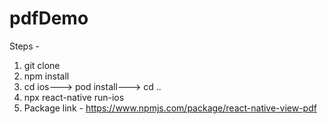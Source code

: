# pdfDemo
Steps - 
1. git clone 
2. npm install
3. cd ios---> pod install---> cd ..
4. npx react-native run-ios
5. Package link - https://www.npmjs.com/package/react-native-view-pdf
